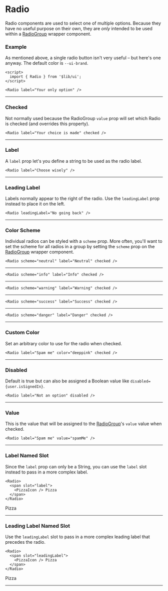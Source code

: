 <script>
	import { RadioGroup, Radio } from '$lib/ui';
  import Tables from './Tables.svelte';
  import { Pizza } from 'lucide-svelte';

  let make = 'tesla';
</script>

# Radio

Radio components are used to select one of multiple options. Because they have no useful purpose on their own, they are
*only* intended to be used within a [RadioGroup](/radio-group) wrapper component.

### Example

As mentioned above, a single radio button isn't very useful – but here's one anyway. The default color is `--ui-brand`.

```svelte
<script>
  import { Radio } from '$lib/ui';
</script>

<Radio label="Your only option" />
```
<Radio label="Your only option" />

---

### Checked

Not normally used because the RadioGroup `value` prop will set which Radio is checked (and overrides this property).

```svelte
<Radio label="Your choice is made" checked />
```
<Radio label="Your choice is made" checked />

---

### Label

A `label` prop let's you define a string to be used as the radio label.

```svelte
<Radio label="Choose wisely" />
```
<Radio label="Choose wisely" />

---

### Leading Label

Labels normally appear to the right of the radio. Use the `leadingLabel` prop instead to place it on the left.

```svelte
<Radio leadingLabel="No going back" />
```
<Radio leadingLabel="No going back" />

---

### Color Scheme

Individual radios can be styled with a `scheme` prop. More often, you'll want to set the scheme for all radios in a group
by setting the `scheme` prop on the [RadioGroup](/radio-group) wrapper component.

```svelte
<Radio scheme="neutral" label="Neutral" checked />
```
<Radio scheme="neutral" label="Neutral" checked />

---

```svelte
<Radio scheme="info" label="Info" checked />
```
<Radio scheme="info" label="Info" checked />

---

```svelte
<Radio scheme="warning" label="Warning" checked />
```
<Radio scheme="warning" label="Warning" checked />

---

```svelte
<Radio scheme="success" label="Success" checked />
```
<Radio scheme="success" label="Success" checked />

---

```svelte
<Radio scheme="danger" label="Danger" checked />
```
<Radio scheme="danger" label="Danger" checked />

---

### Custom Color

Set an arbitrary color to use for the radio when checked.

```svelte
<Radio label="Spam me" color="deeppink" checked />
```
<Radio label="Spam me" color="deeppink" checked />

---

### Disabled

Default is true but can also be assigned a Boolean value like `disabled={user.isSignedIn}`.

```svelte
<Radio label="Not an option" disabled />
```
<Radio label="Not an option" disabled />

---

### Value

This is the value that will be assigned to the [RadioGroup](/radio-group)'s
`value` value when checked.

```svelte
<Radio label="Spam me" value="spamMe" />
```
<Radio label="Spam me" value="spamMe" />


---

### Label Named Slot

Since the `label` prop can only be a String, you can use the `label` slot instead to pass in a more complex label.

```svelte
<Radio>
  <span slot="label">
    <PizzaIcon /> Pizza
  </span>
</Radio>
```
<Radio>
  <span class="flex items-center gap-1" slot="label">
    <Pizza size={18} /> Pizza</span>
</Radio>


---

### Leading Label Named Slot

Use the `leadingLabel` slot to pass in a more complex leading label that precedes the radio.

```svelte
<Radio>
  <span slot="leadingLabel">
    <PizzaIcon /> Pizza
  </span>
</Radio>
```
<Radio>
  <span class="flex items-center gap-1" slot="leadingLabel">
    <Pizza size={18} /> Pizza</span>
</Radio>

---

<Tables />